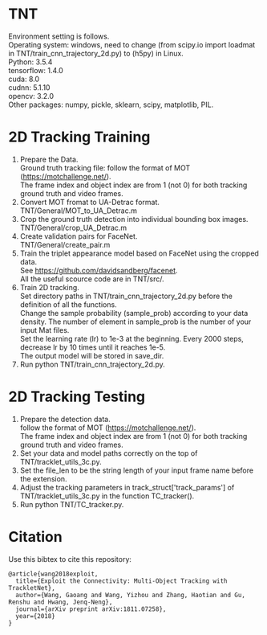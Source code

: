 # TNT
Environment setting is follows. <br />
Operating system: windows, need to change (from scipy.io import loadmat in TNT/train_cnn_trajectory_2d.py) to (h5py) in Linux. <br />
Python: 3.5.4 <br />
tensorflow: 1.4.0 <br />
cuda: 8.0 <br />
cudnn: 5.1.10 <br />
opencv: 3.2.0 <br />
Other packages: numpy, pickle, sklearn, scipy, matplotlib, PIL. <br />
# 2D Tracking Training
1. Prepare the Data. <br />
Ground truth tracking file: follow the format of MOT (https://motchallenge.net/). <br />
The frame index and object index are from 1 (not 0) for both tracking ground truth and video frames. <br />
2. Convert MOT fromat to UA-Detrac format. <br />
TNT/General/MOT_to_UA_Detrac.m <br />
3. Crop the ground truth detection into individual bounding box images. <br />
TNT/General/crop_UA_Detrac.m <br />
4. Create validation pairs for FaceNet. <br />
TNT/General/create_pair.m <br />
5. Train the triplet appearance model based on FaceNet using the cropped data. <br />
See https://github.com/davidsandberg/facenet. <br />
All the useful scource code are in TNT/src/. <br />
6. Train 2D tracking. <br />
Set directory paths in TNT/train_cnn_trajectory_2d.py before the definition of all the functions. <br />
Change the sample probability (sample_prob) according to your data density. The number of element in sample_prob is the number of your input Mat files. <br />
Set the learning rate (lr) to 1e-3 at the beginning. Every 2000 steps, decrease lr by 10 times until it reaches 1e-5. <br />
The output model will be stored in save_dir. <br />
7. Run python TNT/train_cnn_trajectory_2d.py. <br />
# 2D Tracking Testing
1. Prepare the detection data. <br />
follow the format of MOT (https://motchallenge.net/). <br />
The frame index and object index are from 1 (not 0) for both tracking ground truth and video frames. <br />
2. Set your data and model paths correctly on the top of TNT/tracklet_utils_3c.py. <br />
3. Set the file_len to be the string length of your input frame name before the extension. <br />
4. Adjust the tracking parameters in track_struct['track_params'] of TNT/tracklet_utils_3c.py in the function TC_tracker(). <br />
5. Run python TNT/TC_tracker.py. <br />
# Citation
Use this bibtex to cite this repository: <br />
```
@article{wang2018exploit,
  title={Exploit the Connectivity: Multi-Object Tracking with TrackletNet},
  author={Wang, Gaoang and Wang, Yizhou and Zhang, Haotian and Gu, Renshu and Hwang, Jenq-Neng},
  journal={arXiv preprint arXiv:1811.07258},
  year={2018}
}
```
